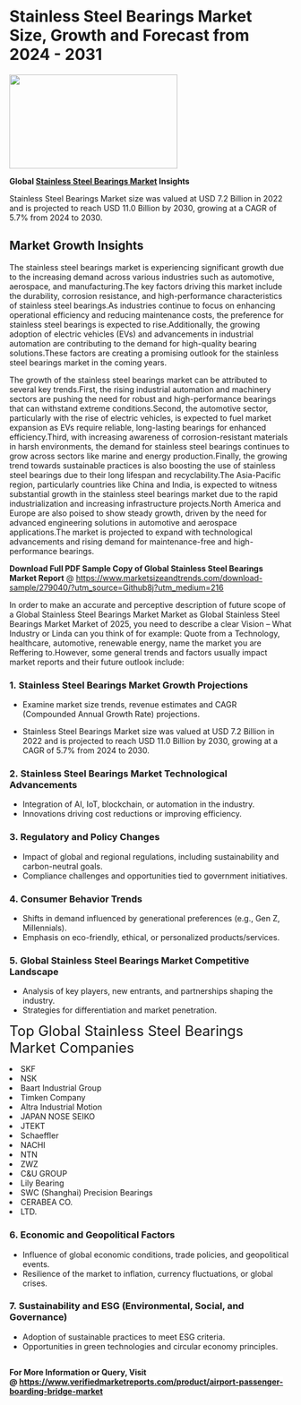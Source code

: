 <H1>Stainless Steel Bearings Market Size, Growth and Forecast from 2024 - 2031</H1><img class="aligncenter size-medium wp-image-584254" src="https://thirdeyenews.in/wp-content/uploads/2024/09/Global-Market-Research-300x168.jpeg" alt="" width="300" height="168" /><p><strong>Global&nbsp;<a href="https://www.marketsizeandtrends.com/download-sample/279040/?utm_source=Github8j?utm_medium=216">Stainless Steel Bearings Market</a> Insights</strong></p><p>Stainless Steel Bearings Market size was valued at USD 7.2 Billion in 2022 and is projected to reach USD 11.0 Billion by 2030, growing at a CAGR of 5.7% from 2024 to 2030.</p><p><h2>Market Growth Insights</h2> <p>The stainless steel bearings market is experiencing significant growth due to the increasing demand across various industries such as automotive, aerospace, and manufacturing.The key factors driving this market include the durability, corrosion resistance, and high-performance characteristics of stainless steel bearings.As industries continue to focus on enhancing operational efficiency and reducing maintenance costs, the preference for stainless steel bearings is expected to rise.Additionally, the growing adoption of electric vehicles (EVs) and advancements in industrial automation are contributing to the demand for high-quality bearing solutions.These factors are creating a promising outlook for the stainless steel bearings market in the coming years.</p> <p>The growth of the stainless steel bearings market can be attributed to several key trends.First, the rising industrial automation and machinery sectors are pushing the need for robust and high-performance bearings that can withstand extreme conditions.Second, the automotive sector, particularly with the rise of electric vehicles, is expected to fuel market expansion as EVs require reliable, long-lasting bearings for enhanced efficiency.Third, with increasing awareness of corrosion-resistant materials in harsh environments, the demand for stainless steel bearings continues to grow across sectors like marine and energy production.Finally, the growing trend towards sustainable practices is also boosting the use of stainless steel bearings due to their long lifespan and recyclability.The Asia-Pacific region, particularly countries like China and India, is expected to witness substantial growth in the stainless steel bearings market due to the rapid industrialization and increasing infrastructure projects.North America and Europe are also poised to show steady growth, driven by the need for advanced engineering solutions in automotive and aerospace applications.The market is projected to expand with technological advancements and rising demand for maintenance-free and high-performance bearings.</p> <p><span class=""><strong>Download Full PDF Sample Copy of Global Stainless Steel Bearings Market Report</strong> @ <a href="https://www.marketsizeandtrends.com/download-sample/279040/?utm_source=Github8j?utm_medium=216" target="_blank">https://www.marketsizeandtrends.com/download-sample/279040/?utm_source=Github8j?utm_medium=216</a></span></p><p>In order to make an accurate and perceptive description of future scope of a Global&nbsp;Stainless Steel Bearings Market Market as Global&nbsp;Stainless Steel Bearings Market Market of 2025, you need to describe a clear Vision &ndash; What Industry or Linda can you think of for example: Quote from a Technology, healthcare, automotive, renewable energy, name the market you are Reffering to.However, some general trends and factors usually impact market reports and their future outlook include:</p><h3>1.&nbsp;<strong>Stainless Steel Bearings Market Growth Projections</strong></h3><ul><li>Examine market size trends, revenue estimates and CAGR (Compounded Annual Growth Rate) projections.</li><li><p>Stainless Steel Bearings Market size was valued at USD 7.2 Billion in 2022 and is projected to reach USD 11.0 Billion by 2030, growing at a CAGR of 5.7% from 2024 to 2030.</p></li></ul><h3>2.&nbsp;<strong>Stainless Steel Bearings Market Technological Advancements</strong></h3><ul><li>Integration of AI, IoT, blockchain, or automation in the industry.</li><li>Innovations driving cost reductions or improving efficiency.</li></ul><h3>3.&nbsp;<strong>Regulatory and Policy Changes</strong></h3><ul><li>Impact of global and regional regulations, including sustainability and carbon-neutral goals.</li><li>Compliance challenges and opportunities tied to government initiatives.</li></ul><h3>4.&nbsp;<strong>Consumer Behavior Trends</strong></h3><ul><li>Shifts in demand influenced by generational preferences (e.g., Gen Z, Millennials).</li><li>Emphasis on eco-friendly, ethical, or personalized products/services.</li></ul><h3>5.&nbsp;<strong>Global Stainless Steel Bearings Market Competitive Landscape</strong></h3><ul><li>Analysis of key players, new entrants, and partnerships shaping the industry.</li><li>Strategies for differentiation and market penetration.</li></ul><p data-pm-slice="1 1 []"><span style="color: inherit; font-family: inherit; font-size: 25px;">Top Global Stainless Steel Bearings Market Companies</span></p><div class="" data-test-id=""><p><li>SKF</li><li> NSK</li><li> Baart Industrial Group</li><li> Timken Company</li><li> Altra Industrial Motion</li><li> JAPAN NOSE SEIKO</li><li> JTEKT</li><li> Schaeffler</li><li> NACHI</li><li> NTN</li><li> ZWZ</li><li> C&U GROUP</li><li> Lily Bearing</li><li> SWC (Shanghai) Precision Bearings</li><li> CERABEA CO.</li><li> LTD.</li></p></div><h3>6.&nbsp;<strong>Economic and Geopolitical Factors</strong></h3><ul><li>Influence of global economic conditions, trade policies, and geopolitical events.</li><li>Resilience of the market to inflation, currency fluctuations, or global crises.</li></ul><h3>7.&nbsp;<strong>Sustainability and ESG (Environmental, Social, and Governance)</strong></h3><ul><li>Adoption of sustainable practices to meet ESG criteria.</li><li>Opportunities in green technologies and circular economy principles.</li></ul><h2><strong style="font-size: 14px;">For More Information or Query, Visit @&nbsp;</strong><a style="background-color: #ffffff; font-size: 14px;" href="https://www.marketsizeandtrends.com/report/stainless-steel-bearings-market/" target="_blank">https://www.verifiedmarketreports.com/product/airport-passenger-boarding-bridge-market</a></h2>